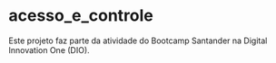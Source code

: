 # acesso_e_controle
Este projeto faz parte da atividade do Bootcamp Santander na Digital Innovation One (DIO).
